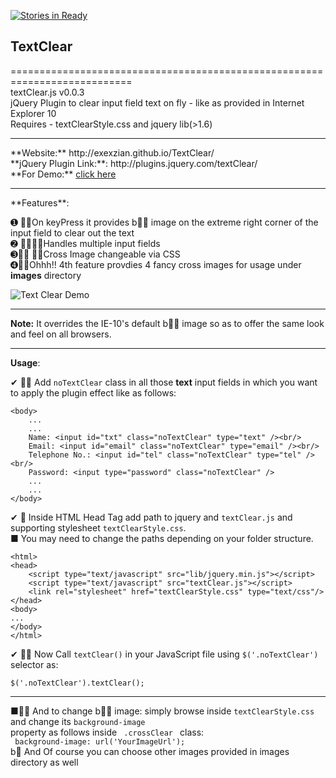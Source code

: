 [![Stories in Ready](http://badge.waffle.io/exexzian/textclear.png)](http://waffle.io/exexzian/textclear)  
## TextClear
===========================================================================<br/>
textClear.js v0.0.3<br/>
jQuery Plugin to clear input field text on fly - like as provided in Internet Explorer 10 <br/>
Requires - textClearStyle.css and jquery lib(>1.6)

<hr size="3"/>
**Website:** http://exexzian.github.io/TextClear/ <br/>
**jQuery Plugin Link:**: http://plugins.jquery.com/textClear/ <br/>
**For Demo:** <a href="http://exexzian.github.io/TextClear/demo/TextClearDemo.html"> click here </a><br/>
<hr size="3"/>
**Features**:<br/>

➊ On keyPress it provides b image on the extreme right corner of the input field       to clear out the text <br/>
➋ Handles multiple input fields <br/>
➌ Cross Image changeable via CSS <br/>
➍Ohhh!! 4th feature provdies 4 fancy cross images for usage under **images** directory <br/>

<img src="http://s20.postimg.org/5rd0o6vtp/demo.png" title="Text Clear Demo" />

<hr size="3"/>

**Note:** It overrides the IE-10's default b image so as to offer the same look and feel on all browsers.

<hr size="3"/>

**Usage**:<br/>

✔  Add <code>noTextClear</code> class in all those **text** input fields in which you want to apply the plugin effect like as follows:<br/>
```
<body>
    ...
    ...
	Name: <input id="txt" class="noTextClear" type="text" /><br/>
	Email: <input id="email" class="noTextClear" type="email" /><br/>
	Telephone No.: <input id="tel" class="noTextClear" type="tel" /><br/>
	Password: <input type="password" class="noTextClear" />
    ...
    ...
</body>

```

✔  Inside HTML Head Tag add path to jquery and <code>textClear.js</code> and supporting stylesheet <code>textClearStyle.css</code>. <br/>
   ■   You may need to change the paths depending on your folder structure.
```
<html>
<head>
	<script type="text/javascript" src="lib/jquery.min.js"></script>
	<script type="text/javascript" src="textClear.js"></script>
    <link rel="stylesheet" href="textClearStyle.css" type="text/css"/>
</head>
<body>
...
</body>
</html>
```
✔  Now Call <code>textClear()</code> in your JavaScript file using <code>$('.noTextClear')</code> selector as:<br/>
   <code> $('.noTextClear').textClear(); </code>

<hr>

■ And to change b image: simply browse inside <code>textClearStyle.css</code> and change its <code>background-image </code> property as follows inside <code> .crossClear </code> class: <br/>
<code> background-image: url('YourImageUrl'); </code> <br/>
 b  And Of course you can choose other images provided in images directory as well
 






